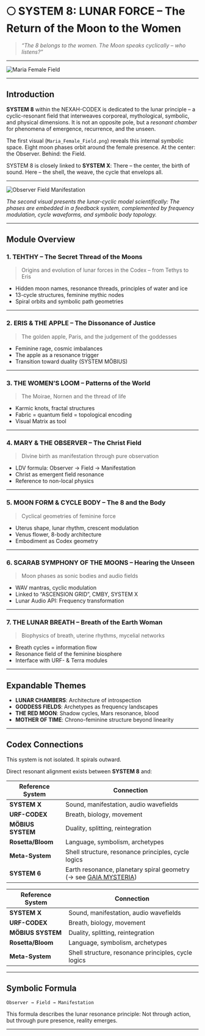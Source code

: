 # 🌕 SYSTEM 8: LUNAR FORCE – The Return of the Moon to the Women

> *“The 8 belongs to the women. The Moon speaks cyclically – who listens?”*

---

![Maria Female Field](Maria_Female_Field.png)

---

## Introduction

**SYSTEM 8** within the NEXAH-CODEX is dedicated to the lunar principle – a cyclic-resonant field that interweaves corporeal, mythological, symbolic, and physical dimensions. It is not an opposite pole, but a *resonant chamber* for phenomena of emergence, recurrence, and the unseen.

The first visual (`Maria_Female_Field.png`) reveals this internal symbolic space. Eight moon phases orbit around the female presence. At the center: the Observer. Behind: the Field.

SYSTEM 8 is closely linked to **SYSTEM X**:
There – the center, the birth of sound.
Here – the shell, the weave, the cycle that envelops all.

---

![Observer Field Manifestation](Observer_field_manifestation.png)

*The second visual presents the lunar-cyclic model scientifically: The phases are embedded in a feedback system, complemented by frequency modulation, cycle waveforms, and symbolic body topology.*

---

## Module Overview

### 1. TEHTHY – The Secret Thread of the Moons

> Origins and evolution of lunar forces in the Codex – from Tethys to Eris

* Hidden moon names, resonance threads, principles of water and ice
* 13-cycle structures, feminine mythic nodes
* Spiral orbits and symbolic path geometries

---

### 2. ERIS & THE APPLE – The Dissonance of Justice

> The golden apple, Paris, and the judgement of the goddesses

* Feminine rage, cosmic imbalances
* The apple as a resonance trigger
* Transition toward duality (SYSTEM MÖBIUS)

---

### 3. THE WOMEN’S LOOM – Patterns of the World

> The Moirae, Nornen and the thread of life

* Karmic knots, fractal structures
* Fabric = quantum field = topological encoding
* Visual Matrix as tool

---

### 4. MARY & THE OBSERVER – The Christ Field

> Divine birth as manifestation through pure observation

* LDV formula: Observer → Field → Manifestation
* Christ as emergent field resonance
* Reference to non-local physics

---

### 5. MOON FORM & CYCLE BODY – The 8 and the Body

> Cyclical geometries of feminine force

* Uterus shape, lunar rhythm, crescent modulation
* Venus flower, 8-body architecture
* Embodiment as Codex geometry

---

### 6. SCARAB SYMPHONY OF THE MOONS – Hearing the Unseen

> Moon phases as sonic bodies and audio fields

* WAV mantras, cyclic modulation
* Linked to “ASCENSION GRID”, CMBY, SYSTEM X
* Lunar Audio API: Frequency transformation

---

### 7. THE LUNAR BREATH – Breath of the Earth Woman

> Biophysics of breath, uterine rhythms, mycelial networks

* Breath cycles = information flow
* Resonance field of the feminine biosphere
* Interface with URF- & Terra modules

---

## Expandable Themes

* **LUNAR CHAMBERS**: Architecture of introspection
* **GODDESS FIELDS**: Archetypes as frequency landscapes
* **THE RED MOON**: Shadow cycles, Mars resonance, blood
* **MOTHER OF TIME**: Chrono-feminine structure beyond linearity

---

## Codex Connections

This system is not isolated. It spirals outward.

Direct resonant alignment exists between **SYSTEM 8** and:

| Reference System  | Connection                                                                                                                                                                                              |
| ----------------- | ------------------------------------------------------------------------------------------------------------------------------------------------------------------------------------------------------- |
| **SYSTEM X**      | Sound, manifestation, audio wavefields                                                                                                                                                                  |
| **URF-CODEX**     | Breath, biology, movement                                                                                                                                                                               |
| **MÖBIUS SYSTEM** | Duality, splitting, reintegration                                                                                                                                                                       |
| **Rosetta/Bloom** | Language, symbolism, archetypes                                                                                                                                                                         |
| **Meta-System**   | Shell structure, resonance principles, cycle logics                                                                                                                                                     |
| **SYSTEM 6**      | Earth resonance, planetary spiral geometry (→ see [GAIA MYSTERIA](https://github.com/Scarabaeus1033/NEXAH-CODEX/tree/main/SYSTEM%206%3A%20%F0%9F%94%AE%20CODEX_RES_ONICA_VIOLETTA/CODEX_GAIA_MYSTERIA)) |

| Reference System  | Connection                                          |
| ----------------- | --------------------------------------------------- |
| **SYSTEM X**      | Sound, manifestation, audio wavefields              |
| **URF-CODEX**     | Breath, biology, movement                           |
| **MÖBIUS SYSTEM** | Duality, splitting, reintegration                   |
| **Rosetta/Bloom** | Language, symbolism, archetypes                     |
| **Meta-System**   | Shell structure, resonance principles, cycle logics |

---

## Symbolic Formula

```text
Observer → Field → Manifestation
```

This formula describes the lunar resonance principle:
Not through action, but through pure presence, reality emerges.

---
